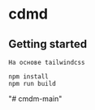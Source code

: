 # cdmd

## Getting started

```
На основе tailwindcss

npm install
npm run build
```
"# cmdm-main" 
